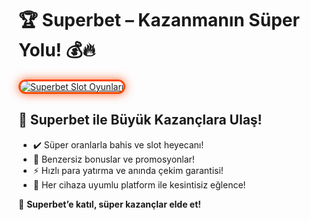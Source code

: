 <h1>🏆 Superbet – Kazanmanın Süper Yolu! 💰🔥</h1>

<a href="https://cutt.ly/SuperLink" title="Superbet Slot Oyunları">
  <img src="https://i.ibb.co/BtMhhf6/g-venligiris.jpg" alt="Superbet Slot Oyunları" style="max-width: 100%; border: 3px solid #ff4500; border-radius: 15px; box-shadow: 0px 0px 15px rgba(255, 69, 0, 0.8);">
</a>

<h2>🚀 Superbet ile Büyük Kazançlara Ulaş!</h2>
<ul>
  <li>✔️ Süper oranlarla bahis ve slot heyecanı!</li>
  <li>🎁 Benzersiz bonuslar ve promosyonlar!</li>
  <li>⚡ Hızlı para yatırma ve anında çekim garantisi!</li>
  <li>📱 Her cihaza uyumlu platform ile kesintisiz eğlence!</li>
</ul>

<p>💎 <strong>Superbet’e katıl, süper kazançlar elde et!</strong></p>

<meta name="description" content="Superbet ile bahis dünyasının en avantajlı bonuslarına ve yüksek kazançlarına ulaş. Hemen katıl!">
